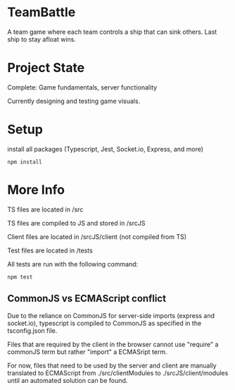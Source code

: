 # TeamBattle

A team game where each team controls a ship that can sink others. Last
ship to stay afloat wins.

# Project State

Complete: Game fundamentals, server functionality

Currently designing and testing game visuals.

# Setup

install all packages (Typescript, Jest, Socket.io, Express, and more)

``` 
npm install 
```

# More Info

TS files are located in /src 

TS files are compiled to JS and stored in /srcJS

Client files are located in /srcJS/client (not compiled from TS)

Test files are located in /tests

All tests are run with the following command:
```
npm test
```

## CommonJS vs ECMAScript conflict

Due to the reliance on CommonJS for server-side imports (express and
socket.io), typescript is compiled to CommonJS as specified in the
tsconfig.json file. 

Files that are required by the client in the browser cannot use 
"require" a commonJS term but rather "import" a ECMASript term.

For now, files that need to be used by the server and client are 
manually translated to ECMAScript from ./src/clientModules to
./srcJS/client/modules until an automated solution can be found.


